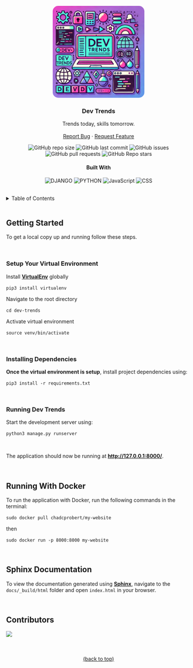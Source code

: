 <a name="readme-top"></a>
<!-- PROJECT LOGO -->
<div align="center">
  <img src="placeholder.webp" alt="Logo" width="250" height="250" style="border-radius: 15px;">

  ### Dev Trends

  <p>
    Trends today, skills tomorrow.
    <br />
    <br />
    <a href="https://github.com/ChadProbert/dev-trends/issues">Report Bug</a>
    ·
    <a href="https://github.com/ChadProbert/dev-trends/pulls">Request Feature</a>
  </p>

  <!-- SHIELDS.IO -->
  ![GitHub repo size](https://img.shields.io/github/repo-size/ChadProbert/dev-trends)
  ![GitHub last commit](https://img.shields.io/github/last-commit/ChadProbert/dev-trends)
  ![GitHub issues](https://img.shields.io/github/issues-raw/ChadProbert/dev-trends)
  ![GitHub pull requests](https://img.shields.io/github/issues-pr/ChadProbert/dev-trends)
  ![GitHub Repo stars](https://img.shields.io/github/stars/ChadProbert/dev-trends?style=social)

  #### Built With

  ![DJANGO](https://img.shields.io/badge/Django-016201?style=for-the-badge&logo=django&logoColor=white)
  ![PYTHON](https://img.shields.io/badge/Python-4221E7?style=for-the-badge&logo=python&logoColor=F8BB01)
  ![JavaScript](https://img.shields.io/badge/JavaScript-F3BF21?style=for-the-badge&logo=javascript&logoColor=black)
  ![CSS](https://img.shields.io/badge/CSS3-4067DB?style=for-the-badge&logo=css3&logoColor=white)

</div>

<br/>

<!-- TABLE OF CONTENTS -->
<details>
  <summary>Table of Contents</summary>
  <ol>
    <li>
      <a href="#getting-started">Getting Started</a>
      <ul>
        <li><a href="#setup-your-virtual-environment">Setup your Virtual Environment</a></li>
        <li><a href="#installing-dependencies">Installing Dependencies</a></li>
        <li><a href="#running-dev-trends">Running Dev Trends</a></li>
      </ul>
    </li>
    <li><a href="#sphinx-documentation">Sphinx Documentation</a></li>
    <li><a href="#contributors">Contributors</a></li>
  </ol>
</details>

<br/>

## Getting Started

To get a local copy up and running follow these steps.

<br/>

### Setup Your Virtual Environment
Install **[VirtualEnv](https://virtualenv.pypa.io/)** globally


    pip3 install virtualenv

Navigate to the root directory

    cd dev-trends

Activate virtual environment

    source venv/bin/activate

<br/>

### Installing Dependencies
**Once the virtual environment is setup**, install project dependencies using:

    pip3 install -r requirements.txt

<br/>

### Running Dev Trends

Start the development server using:

    python3 manage.py runserver

<br/>

The application should now be running at **http://127.0.0.1:8000/**.

<br/>

## Running With Docker

To run the application with Docker, run the following commands in the terminal:

    
    sudo docker pull chadcprobert/my-website

then
    
    sudo docker run -p 8000:8000 my-website


<br />

## Sphinx Documentation
To view the documentation generated using **[Sphinx](https://www.sphinx-doc.org/en/master/)**, navigate to the `docs/_build/html` folder and open `index.html` in your browser.

<br />

## Contributors
[<img src="https://github.com/ChadProbert.png" width="40"/>](https://github.com/ChadProbert/)
<br />
<br />
<br />
<p align="center"><a href="#readme-top">(back to top)</a></p>
